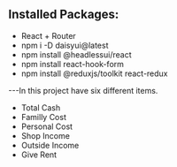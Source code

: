 ## Installed Packages:
* React + Router
* npm i -D daisyui@latest
* npm install @headlessui/react
* npm install react-hook-form
* npm install @reduxjs/toolkit react-redux


---In this project have six different items.
* Total Cash
* Familly Cost
* Personal Cost
* Shop Income
* Outside Income
* Give Rent